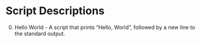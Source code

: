 # Script Descriptions

0. Hello World - A script that prints “Hello, World”, followed by a new line to the standard output.